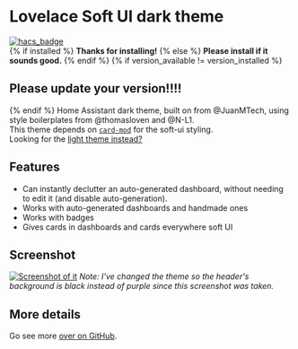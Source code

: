 # Lovelace Soft UI dark theme
[![hacs_badge](https://img.shields.io/badge/HACS-Custom-orange.svg?style=for-the-badge)](https://github.com/custom-components/hacs)  
{% if installed %}
**Thanks for installing!**
{% else %}
**Please install if it sounds good.**
{% endif %}
{% if version_available != version_installed %}
## Please update your version!!!!
{% endif %}
Home Assistant dark theme, built on from @JuanMTech, using style boilerplates from @thomasloven and @N-L1.  
This theme depends on [`card-mod`](https://github.com/thomasloven/lovelace-card-mod) for the soft-ui styling.  
Looking for the [light theme instead?](https://github.com/KTibow/lovelace-light-soft-ui-theme/)  
## Features
- Can instantly declutter an auto-generated dashboard, without needing to edit it (and disable auto-generation).
- Works with auto-generated dashboards and handmade ones
- Works with badges
- Gives cards in dashboards and cards everywhere soft UI
## Screenshot
[![Screenshot of it](https://raw.githubusercontent.com/KTibow/lovelace-dark-soft-ui-theme/master/darktheme.png)](#)
*Note: I've changed the theme so the header's background is black instead of purple since this screenshot was taken.*
## More details
Go see more [over on GitHub](https://github.com/KTibow/lovelace-light-soft-ui-theme/).
